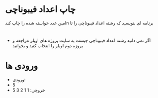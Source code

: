 #  چاپ اعداد فیبوناچی
امین عدد خواسته شده را چاپ کندn برنامه ای بنویسید که رشته اعداد فیبوناچی را تا 
#
- اگر نمی دانید رشته اعداد فیبوناچی چیست به سایت پروژه های اویلر مراجعه و پروژه دوم اویلر را انتخاب کنید و بخوانید
# ورودی ها 
- ورودی:
-   5
- خروجی:
   1 1 2 3 5 
   



